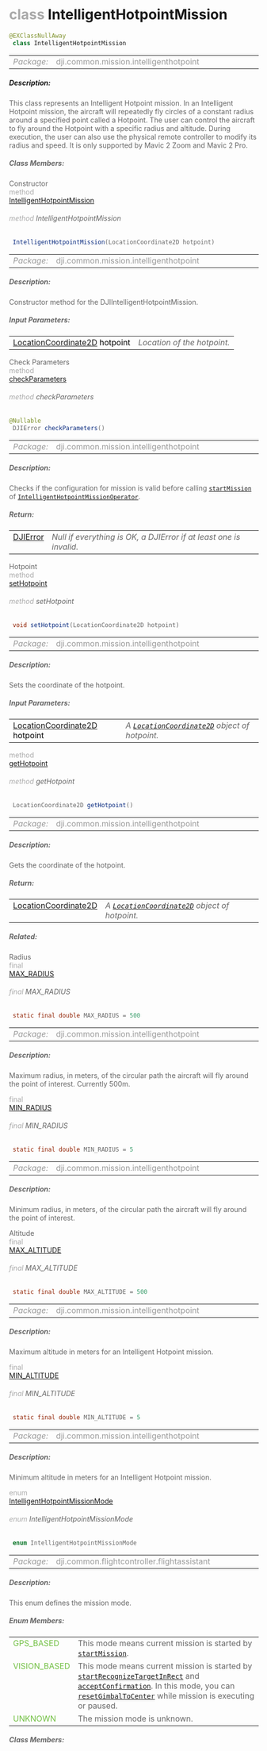 <div class="article"><h1 ><font color="#AAA">class </font>IntelligentHotpointMission</h1></div>

~~~java
@EXClassNullAway
 class IntelligentHotpointMission 
~~~

<html><table class="table-supportedby"><tr valign="top"><td width=15%><font color="#999"><i>Package:</i></td><td width=85%><font color="#999">dji.common.mission.intelligenthotpoint</td></tr></table></html>



##### Description:



<font color="#666">This class represents an Intelligent Hotpoint mission. In an Intelligent Hotpoint mission, the aircraft will  repeatedly fly circles of a constant radius around a specified point called a Hotpoint. The user can control  the aircraft to fly around the Hotpoint with a specific radius and altitude. During execution, the user can  also use the physical remote controller to modify its radius and speed. It is only supported by Mavic 2 Zoom and Mavic 2 Pro.



##### Class Members:

<div class="api-row" id="djiintelligenthotpointmission_constructor"><div class="api-col left">Constructor</div><div class="api-col middle" style="color:#AAA">method</div><div class="api-col right"><a class="trigger" href="#djiintelligenthotpointmission_constructor_inline">IntelligentHotpointMission</a></div></div><div class="inline-doc" id="djiintelligenthotpointmission_constructor_inline"

><div class="article"><h6 ><font color="#AAA">method </font>IntelligentHotpointMission</h6></div>

~~~java
 IntelligentHotpointMission(LocationCoordinate2D hotpoint)
~~~

<html><table class="table-supportedby"><tr valign="top"><td width=15%><font color="#999"><i>Package:</i></td><td width=85%><font color="#999">dji.common.mission.intelligenthotpoint</td></tr></table></html>



##### Description:



<font color="#666">Constructor method for the DJIIntelligentHotpointMission.



##### Input Parameters:

<html><table class="table-inline-parameters"><tr valign="top"><td><font color="#70BF41"><a href="/Components/FlightController/DJIFlightController_DJILocationCoordinate2D.html#djiflightcontroller_djilocationcoordinate2d">LocationCoordinate2D</a> <font color="#000">hotpoint</td><td><font color="#666"><i>Location of the hotpoint.</i></td></tr></table></html></div>

<div class="api-row" id="djiintelligenthotpointmission_checkparameters"><div class="api-col left">Check Parameters</div><div class="api-col middle" style="color:#AAA">method</div><div class="api-col right"><a class="trigger" href="#djiintelligenthotpointmission_checkparameters_inline">checkParameters</a></div></div><div class="inline-doc" id="djiintelligenthotpointmission_checkparameters_inline"

><div class="article"><h6 ><font color="#AAA">method </font>checkParameters</h6></div>

~~~java
@Nullable
 DJIError checkParameters() 
~~~

<html><table class="table-supportedby"><tr valign="top"><td width=15%><font color="#999"><i>Package:</i></td><td width=85%><font color="#999">dji.common.mission.intelligenthotpoint</td></tr></table></html>



##### Description:



<font color="#666">Checks if the configuration for mission is valid before calling <code><a href="/Components/Missions/DJIIntelligentHotpointMissionOperator.html#djiintelligenthotpointmissionoperator_startmission">startMission</a></code> of <code><a href="/Components/Missions/DJIIntelligentHotpointMissionOperator.html#djiintelligenthotpointmissionoperator">IntelligentHotpointMissionOperator</a></code>.



##### Return:

<html><table class="table-inline-parameters"><tr valign="top"><td><font color="#70BF41"><a href="/Components/SDKError/DJIError.html#djierror">DJIError</a></td><td><font color="#666"><i>Null if everything is OK, a DJIError if at least one is invalid.</i></td></tr></table></html></div>

<div class="api-row" id="djiintelligenthotpointmission_hotpoint"><div class="api-col left">Hotpoint</div><div class="api-col middle" style="color:#AAA">method</div><div class="api-col right"><a class="trigger" href="#djiintelligenthotpointmission_hotpoint_inline">setHotpoint</a></div></div><div class="inline-doc" id="djiintelligenthotpointmission_hotpoint_inline"

><div class="article"><h6 ><font color="#AAA">method </font>setHotpoint</h6></div>

~~~java
 void setHotpoint(LocationCoordinate2D hotpoint)
~~~

<html><table class="table-supportedby"><tr valign="top"><td width=15%><font color="#999"><i>Package:</i></td><td width=85%><font color="#999">dji.common.mission.intelligenthotpoint</td></tr></table></html>



##### Description:



<font color="#666">Sets the coordinate of the hotpoint.



##### Input Parameters:

<html><table class="table-inline-parameters"><tr valign="top"><td><font color="#70BF41"><a href="/Components/FlightController/DJIFlightController_DJILocationCoordinate2D.html#djiflightcontroller_djilocationcoordinate2d">LocationCoordinate2D</a> <font color="#000">hotpoint</td><td><font color="#666"><i>A <code><a href="/Components/FlightController/DJIFlightController_DJILocationCoordinate2D.html#djiflightcontroller_djilocationcoordinate2d">LocationCoordinate2D</a></code> object of hotpoint.</i></td></tr></table></html></div>

<div class="api-row" id="djiintelligenthotpointmission_gethotpoint"><div class="api-col left"></div><div class="api-col middle" style="color:#AAA">method</div><div class="api-col right"><a class="trigger" href="#djiintelligenthotpointmission_gethotpoint_inline">getHotpoint</a></div></div><div class="inline-doc" id="djiintelligenthotpointmission_gethotpoint_inline"

><div class="article"><h6 ><font color="#AAA">method </font>getHotpoint</h6></div>

~~~java
 LocationCoordinate2D getHotpoint()
~~~

<html><table class="table-supportedby"><tr valign="top"><td width=15%><font color="#999"><i>Package:</i></td><td width=85%><font color="#999">dji.common.mission.intelligenthotpoint</td></tr></table></html>



##### Description:



<font color="#666">Gets the coordinate of the hotpoint.



##### Return:

<html><table class="table-inline-parameters"><tr valign="top"><td><font color="#70BF41"><a href="/Components/FlightController/DJIFlightController_DJILocationCoordinate2D.html#djiflightcontroller_djilocationcoordinate2d">LocationCoordinate2D</a></td><td><font color="#666"><i>A <code><a href="/Components/FlightController/DJIFlightController_DJILocationCoordinate2D.html#djiflightcontroller_djilocationcoordinate2d">LocationCoordinate2D</a></code> object of hotpoint.</i></td></tr></table></html></div>



##### Related:

<div class="api-row" id="djiintelligenthotpointmission_djiintelligenthotpointmaxradius"><div class="api-col left">Radius</div><div class="api-col middle" style="color:#AAA">final</div><div class="api-col right"><a class="trigger" href="#djiintelligenthotpointmission_djiintelligenthotpointmaxradius_inline">MAX_RADIUS</a></div></div><div class="inline-doc" id="djiintelligenthotpointmission_djiintelligenthotpointmaxradius_inline"

><div class="article"><h6 ><font color="#AAA">final </font>MAX_RADIUS</h6></div>

~~~java
 static final double MAX_RADIUS = 500
~~~

<html><table class="table-supportedby"><tr valign="top"><td width=15%><font color="#999"><i>Package:</i></td><td width=85%><font color="#999">dji.common.mission.intelligenthotpoint</td></tr></table></html>



##### Description:



<font color="#666">Maximum radius, in meters, of the circular path the aircraft will fly around the point of interest. Currently 500m.

</div>

<div class="api-row" id="djiintelligenthotpointmission_djiintelligenthotpointminradius"><div class="api-col left"></div><div class="api-col middle" style="color:#AAA">final</div><div class="api-col right"><a class="trigger" href="#djiintelligenthotpointmission_djiintelligenthotpointminradius_inline">MIN_RADIUS</a></div></div><div class="inline-doc" id="djiintelligenthotpointmission_djiintelligenthotpointminradius_inline"

><div class="article"><h6 ><font color="#AAA">final </font>MIN_RADIUS</h6></div>

~~~java
 static final double MIN_RADIUS = 5
~~~

<html><table class="table-supportedby"><tr valign="top"><td width=15%><font color="#999"><i>Package:</i></td><td width=85%><font color="#999">dji.common.mission.intelligenthotpoint</td></tr></table></html>



##### Description:



<font color="#666">Minimum radius, in meters, of the circular path the aircraft will fly around the point of interest.

</div>

<div class="api-row" id="djiintelligenthotpointmission_djiintelligenthotpointmaxaltitude"><div class="api-col left">Altitude</div><div class="api-col middle" style="color:#AAA">final</div><div class="api-col right"><a class="trigger" href="#djiintelligenthotpointmission_djiintelligenthotpointmaxaltitude_inline">MAX_ALTITUDE</a></div></div><div class="inline-doc" id="djiintelligenthotpointmission_djiintelligenthotpointmaxaltitude_inline"

><div class="article"><h6 ><font color="#AAA">final </font>MAX_ALTITUDE</h6></div>

~~~java
 static final double MAX_ALTITUDE = 500
~~~

<html><table class="table-supportedby"><tr valign="top"><td width=15%><font color="#999"><i>Package:</i></td><td width=85%><font color="#999">dji.common.mission.intelligenthotpoint</td></tr></table></html>



##### Description:



<font color="#666">Maximum altitude in meters for an Intelligent Hotpoint mission.

</div>

<div class="api-row" id="djiintelligenthotpointmission_djiintelligenthotpointminaltitude"><div class="api-col left"></div><div class="api-col middle" style="color:#AAA">final</div><div class="api-col right"><a class="trigger" href="#djiintelligenthotpointmission_djiintelligenthotpointminaltitude_inline">MIN_ALTITUDE</a></div></div><div class="inline-doc" id="djiintelligenthotpointmission_djiintelligenthotpointminaltitude_inline"

><div class="article"><h6 ><font color="#AAA">final </font>MIN_ALTITUDE</h6></div>

~~~java
 static final double MIN_ALTITUDE = 5
~~~

<html><table class="table-supportedby"><tr valign="top"><td width=15%><font color="#999"><i>Package:</i></td><td width=85%><font color="#999">dji.common.mission.intelligenthotpoint</td></tr></table></html>



##### Description:



<font color="#666">Minimum altitude in meters for an Intelligent Hotpoint mission.

</div>

<div class="api-row" id="djiintelligenthotpointmission_djiintelligenthotpointmissionmode"><div class="api-col left"></div><div class="api-col middle" style="color:#AAA">enum</div><div class="api-col right"><a class="trigger" href="#djiintelligenthotpointmission_djiintelligenthotpointmissionmode_inline">IntelligentHotpointMissionMode</a></div></div><div class="inline-doc" id="djiintelligenthotpointmission_djiintelligenthotpointmissionmode_inline"

><div class="article"><h6 ><font color="#AAA">enum </font>IntelligentHotpointMissionMode</h6></div>

~~~java
 enum IntelligentHotpointMissionMode 
~~~

<html><table class="table-supportedby"><tr valign="top"><td width=15%><font color="#999"><i>Package:</i></td><td width=85%><font color="#999">dji.common.flightcontroller.flightassistant</td></tr></table></html>



##### Description:



<font color="#666">This enum defines the mission mode.



##### Enum Members:

<html><table class="table-inline-parameters"><tr valign="top"><td><font color="#70BF41"><a href="#djiintelligenthotpointmission_djiintelligenthotpointmissionmode_gps_inline"></a>GPS_BASED</td><td><font color="#666">This mode means current mission is started by <code><a href="/Components/Missions/DJIIntelligentHotpointMissionOperator.html#djiintelligenthotpointmissionoperator_startmission">startMission</a></code>.</td></tr><tr valign="top"><td><font color="#70BF41"><a href="#djiintelligenthotpointmission_djiintelligenthotpointmissionmode_vision_inline"></a>VISION_BASED</td><td><font color="#666">This mode means current mission is started by <code><a href="/Components/Missions/DJIIntelligentHotpointMissionOperator.html#djiintelligenthotpointmissionoperator_startrecognizetargetinrect">startRecognizeTargetInRect</a></code>  and <code><a href="/Components/Missions/DJIIntelligentHotpointMissionOperator.html#djiintelligenthotpointmissionoperator_acceptconfirmationwithcompletion">acceptConfirmation</a></code>. In this mode, you  can <code><a href="/Components/Missions/DJIIntelligentHotpointMissionOperator.html#djiintelligenthotpointmissionoperator_resetgimbaltocenter">resetGimbalToCenter</a></code> while mission is executing or paused.</td></tr><tr valign="top"><td><font color="#70BF41"><a href="#djiintelligenthotpointmission_djiintelligenthotpointmissionmode_unknown_inline"></a>UNKNOWN</td><td><font color="#666">The mission mode is unknown.</td></tr></table></html>

##### Class Members:

</div>


